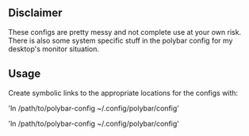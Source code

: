 ## Disclaimer
These configs are pretty messy and not complete use at your own risk. There is also some system specific stuff in the polybar config for my desktop's monitor situation.

## Usage
Create symbolic links to the appropriate locations for the configs with:

'ln /path/to/polybar-config ~/.config/polybar/config'

'ln /path/to/polybar-config ~/.config/polybar/config'

